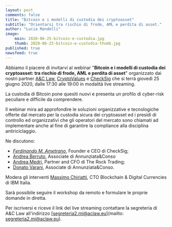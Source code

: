 ```yaml
---
layout: post
comments: false
title: "Bitcoin e i modelli di custodia dei cryptoasset"
subtitle: "Orientarsi tra rischio di frode, AML e perdita di asset." 
author: "Lucia Mandelli"
image:
    main: 2020-06-25-bitcoin-e-custodia.jpg
    thumb: 2020-06-25-bitcoin-e-custodia-thumb.jpg
published: true
newsfeed: true
---
```


Abbiamo il piacere di invitarvi al webinar "**Bitcoin e i modelli di custodia dei cryptoasset: tra rischio di frode, AML e perdita di asset**" organizzato dai nostri partner [A&C Law](https://aclaw.eu/it/home/), [CryptoValues](https://cryptovalues.eu//) e [CheckSig](https:/checksig.com/) che si terrà giovedì 25 giugno 2020,
dalle 17:30 alle 19:00 in modalità live streaming.  

La custodia di Bitcoin pone quesiti nuovi e presenta un profilo di cyber-risk peculiare e difficile da comprendere.

Il webinar mira ad approfondire le soluzioni organizzative e tecnologiche offerte dal mercato per la
custodia sicura dei cryptoasset ed i presidi di controllo ed organizzativi che gli operatori del mercato sono chiamati ad implementare anche al fine di garantire la compliance alla disciplina antiriciclaggio.

Ne discutono:

- [*Ferdinando M. Ametrano*](http://www.ametrano.net/bbt/), Founder e CEO di CheckSig;
- [Andrea Berruto](https://www.linkedin.com/in/andrea-g-p-berruto/), Associate di Annunziata&Conso
- [Andrea Medri](https://www.linkedin.com/in/andrea-medri-5792828b/), Partner and CFO di The Rock Trading;
- [Donato Varani](https://www.linkedin.com/in/donato-varani-9321172b/), Associate di Annunziata&Conso.

Modera gli interventi [Massimo Chiriatti](https://www.linkedin.com/in/massimochiriatti/?originalSubdomain=it), CTO Blockchain & Digital Currencies di IBM Italia.

Sarà possibile seguire il workshop da remoto e formulare le proprie domande in diretta.

Per iscriversi e riceve il link del live streaming contattare la segreteria di A&C Law all'indirizzo [segreteria2.mi@aclaw.eu](mailto: segreteria2.mi@aclaw.eu).
